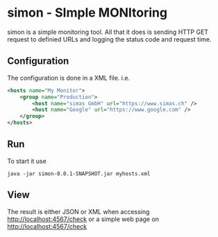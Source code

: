 # simon - SImple MONItoring

simon is a simple monitoring tool.
All that it does is sending HTTP GET request to definied URLs and logging the status code and request time.

## Configuration

The configuration is done in a XML file. i.e.

``` xml
<hosts name="My Monitor">
    <group name="Production">
        <host name="simas GmbH" url="https://www.simas.ch" />
        <host name="Google" url="https://www.google.com" />
    </group>
</hosts>
```
## Run

To start it use

```
java -jar simon-0.0.1-SNAPSHOT.jar myhosts.xml
```

## View

The result is either JSON or XML when accessing [http://localhost:4567/check](http://localhost:4567/check) or a simple web page on [http://localhost:4567/check](http://localhost:4567/check)

